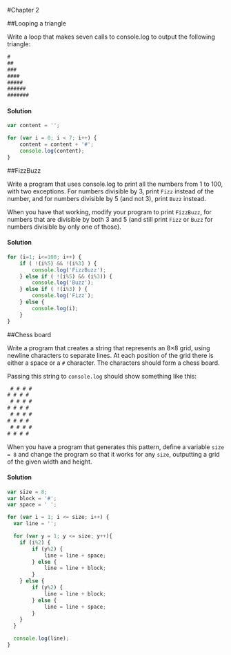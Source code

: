 #Chapter 2


##Looping a triangle

Write a loop that makes seven calls to console.log to output the following triangle:

```javascript
#
##
###
####
#####
######
#######
```

#### Solution

```javascript
var content = '';

for (var i = 0; i < 7; i++) {
    content = content + '#';
    console.log(content);
}
```


##FizzBuzz

Write a program that uses console.log to print all the numbers from 1 to 100, with two exceptions. For numbers divisible by 3, print `Fizz` instead of the number, and for numbers divisible by 5 (and not 3), print `Buzz` instead.

When you have that working, modify your program to print `FizzBuzz`, for numbers that are divisible by both 3 and 5 (and still print `Fizz` or `Buzz` for numbers divisible by only one of those).

#### Solution

```javascript
for (i=1; i<=100; i++) {
    if ( !(i%5) && !(i%3) ) {
        console.log('FizzBuzz');
    } else if ( !(i%5) && (i%3)) {
        console.log('Buzz');
    } else if ( !(i%3) ) {
        console.log('Fizz');
    } else {
        console.log(i);
    }
}
```


##Chess board

Write a program that creates a string that represents an 8×8 grid, using newline characters to separate lines. At each position of the grid there is either a space or a `#` character. The characters should form a chess board.

Passing this string to `console.log` should show something like this:

```javascript
 # # # #
# # # #
 # # # #
# # # #
 # # # #
# # # #
 # # # #
# # # #
```
When you have a program that generates this pattern, define a variable `size = 8` and change the program so that it works for any `size`, outputting a grid of the given width and height.

#### Solution

```javascript
var size = 8;
var block = '#';
var space = ' ';

for (var i = 1; i <= size; i++) {
  var line = '';

  for (var y = 1; y <= size; y++){
    if (i%2) {
        if (y%2) {
            line = line + space;
        } else {
            line = line + block;
        }
    } else {
        if (y%2) {
            line = line + block;
        } else {
            line = line + space;
        }
    }
  }

  console.log(line);
}

```
